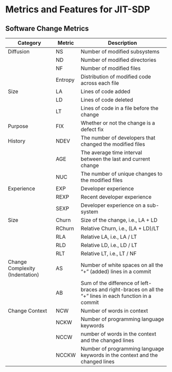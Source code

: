 # Metrics and Features for JIT-SDP

## Software Change Metrics  

| Category                        | Metric  | Description                                                                                             |
| ------------------------------- | ------- | ------------------------------------------------------------------------------------------------------- | 
| Diffusion                       | NS      | Number of modified subsystems                                                                           |
                                  | ND      | Number of modified directories                                                                          |
                                  | NF      | Number of modified files                                                                                |
                                  | Entropy | Distribution of modified code across each file                                                          |
| Size                            | LA      | Lines of code added                                                                                     |
                                  | LD      | Lines of code deleted                                                                                   |
                                  | LT      | Lines of code in a file before the change                                                               |
| Purpose                         | FIX     | Whether or not the change is a defect fix                                                               |
| History                         | NDEV    | The number of developers that changed the modified files                                                |
                                  | AGE     | The average time interval between the last and current change                                           |
                                  | NUC     | The number of unique changes to the modified files                                                      |
| Experience                      | EXP     | Developer experience                                                                                    |
                                  | REXP    | Recent developer experience                                                                             |
                                  | SEXP    | Developer experience on a sub-system                                                                    |
| Size                            | Churn   | Size of the change, i.e., LA + LD                                                                       |
                                  | RChurn  | Relative Churn, i.e., (LA + LD)/LT                                                                      |
                                  | RLA     | Relative LA, i.e., LA / LT                                                                              |
                                  | RLD     | Relative LD, i.e., LD / LT                                                                              |
                                  | RLT     | Relative LT, i.e., LT / NF                                                                              |
| Change Complexity (Indentation) | AS      | Number of white spaces on all the “+” (added) lines in a commit                                         |
                                  | AB      | Sum of the difference of left-braces and right-braces on all the “+” lines in each function in a commit |
| Change Context                  | NCW     | Number of words in context                                                                              |
                                  | NCKW    | Number of programming language keywords                                                                 |
                                  | NCCW    | number of words in the context and the changed lines                                                    |
                                  | NCCKW   | Number of programming language keywords in the context and the changed lines                            |




